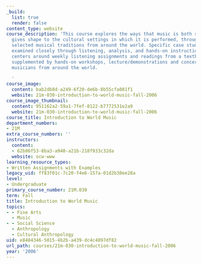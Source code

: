 ```yaml
---
_build:
  list: true
  render: false
content_type: website
course_description: 'This course explores the ways that music is both shaped by and
  gives shape to the cultural settings in which it is performed, through studying
  selected musical traditions from around the world. Specific case studies will be
  examined closely through listening, analysis, and hands-on instruction. The syllabus
  centers around weekly listening assignments and readings from a textbook with CDs,
  supplemented by hands-on workshops, lecture/demonstrations and concerts by master
  musicians from around the world.

  '
course_image:
  content: bab2db8d-a249-6f20-de6b-8b55cfa081f1
  website: 21m-030-introduction-to-world-music-fall-2006
course_image_thumbnail:
  content: 951162a2-59a1-7fef-8122-b7772531e2a9
  website: 21m-030-introduction-to-world-music-fall-2006
course_title: Introduction to World Music
department_numbers:
- 21M
extra_course_numbers: ''
instructors:
  content:
  - 62b86f53-8ba3-a940-a21b-218f933c32da
  website: ocw-www
learning_resource_types:
- Written Assignments with Examples
legacy_uid: ff83f01c-7c20-f4e6-157a-01d2b30ee28a
level:
- Undergraduate
primary_course_number: 21M.030
term: Fall
title: Introduction to World Music
topics:
- - Fine Arts
  - Music
- - Social Science
  - Anthropology
  - Cultural Anthropology
uid: e8484346-5015-4b2b-a439-dc4c4897df82
url_path: courses/21m-030-introduction-to-world-music-fall-2006
year: '2006'
---
```

